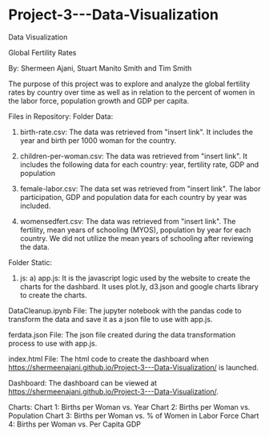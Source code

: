 # Project-3---Data-Visualization
Data Visualization

Global Fertility Rates

By: Shermeen Ajani, Stuart Manito Smith and Tim Smith

The purpose of this project was to explore and analyze the global fertility rates by country over time as well as in relation to the percent of women in the labor force, population growth and GDP per capita.  

Files in Repository: 
  Folder Data: 
  1) birth-rate.csv: The data was retrieved from "insert link".  It includes the year and birth per 1000 woman for the country. 

  2) children-per-woman.csv: The data was retrieved from "insert link".  It includes the following data for each country:  year, fertility rate, GDP and population

  3) female-labor.csv: The data set was retrieved from "insert link".  The labor participation, GDP and population data for each country by year was included.

  4) womensedfert.csv: The data was retrieved from "insert link". The fertility, mean years of schooling (MYOS), population by year for each country.  We did not utilize the mean years of schooling after reviewing the data.  

  Folder Static:
  1) js: 
    a) app.js: It is the javascript logic used by the website to create the charts for the dashbard.  It uses plot.ly, d3.json and google charts library to create the charts.
  
  DataCleanup.ipynb File: The jupyter notebook with the pandas code to transform the data and save it as a json file to use with app.js.
  
  ferdata.json File:  The json file created during the data transformation process to use with app.js.
  
  index.html File:  The html code to create the dashboard when https://shermeenajani.github.io/Project-3---Data-Visualization/ is launched.
  

Dashboard:
The dashboard can be viewed at https://shermeenajani.github.io/Project-3---Data-Visualization/.

  Charts:
  Chart 1: Births per Woman vs. Year
  Chart 2: Births per Woman vs. Population
  Chart 3: Births per Woman vs. % of Women in Labor Force
  Chart 4: Births per Woman vs. Per Capita GDP
  
  
